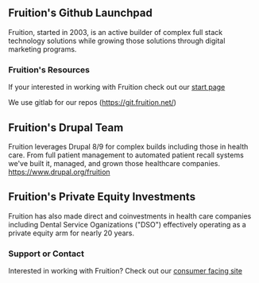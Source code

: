 ## Fruition's Github Launchpad

Fruition, started in 2003, is an active builder of complex full stack technology solutions while growing those solutions through digital marketing programs. 

### Fruition's Resources

If your interested in working with Fruition check out our [start page](https://fruition.net/start)

We use gitlab for our repos (https://git.fruition.net/)

## Fruition's Drupal Team 
Fruition leverages Drupal 8/9 for complex builds including those in health care. From full patient management to automated patient recall systems we've built it, managed, and grown those healthcare companies. https://www.drupal.org/fruition

## Fruition's Private Equity Investments 
Fruition has also made direct and coinvestments in health care companies including Dental Service Oganizations ("DSO") effectively operating as a private equity arm for nearly 20 years.

### Support or Contact
Interested in working with Fruition? Check out our [consumer facing site](https://fruition.net) 
